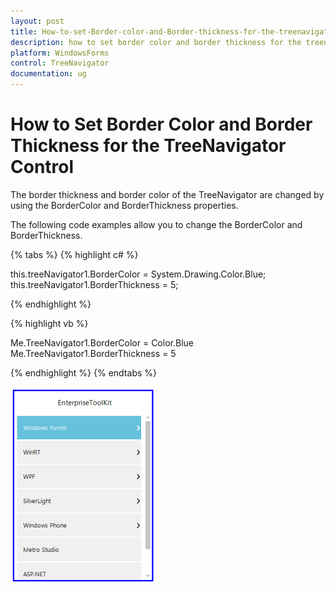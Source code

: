 ```yaml
---
layout: post
title: How-to-set-Border-color-and-Border-thickness-for-the-treenavigator-control | WindowsForms | Syncfusion
description: how to set border color and border thickness for the treenavigator control?
platform: WindowsForms
control: TreeNavigator
documentation: ug
---
```


# How to Set Border Color and Border Thickness for the TreeNavigator Control

The border thickness and border color of the TreeNavigator are changed by using the BorderColor and BorderThickness properties.

The following code examples allow you to change the BorderColor and BorderThickness.

{% tabs %}
{% highlight c# %}

this.treeNavigator1.BorderColor = System.Drawing.Color.Blue;
this.treeNavigator1.BorderThickness = 5;

{% endhighlight %}

{% highlight vb %}

Me.TreeNavigator1.BorderColor = Color.Blue
Me.TreeNavigator1.BorderThickness = 5

{% endhighlight %}
{% endtabs %}

![](How-to-set-Border-color-and-Border-thickness-for-t_images/How-to-set-Border-color-and-Border-thickness-for-t_img1.png)
